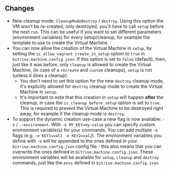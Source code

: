 ## Changes

* New cleanup mode: `CleanupModeDestroy` / `destroy`.
  Using this option the VM won't be re-created, only destroyed, you'll have to
  call `setup` before the next `run`. This can be useful if you want to
  set different parameters (environment variables) for every setup/cleanup,
  for example the template to use to create the Virtual Machine.
* You can now allow the creation of the Virtual Machine in `setup`,
  by setting the `is_allow_vagrant_create_in_setup` option to `true` in `bitrise.machine.config.json`.
  If this option is set to `false` (default), then, just like it was before,
  only `cleanup` is allowed to create the Virtual Machine, (in case of
  a `recreate` and `custom` cleanups), `setup` is not (unless it does a cleanup).
    * You don't need to set this option for the new `destroy` cleanup mode,
      it's explicitly allowed for `destroy` cleanup mode to create the
      Virtual Machine in `setup`.
    * It's important to note that this creation in `setup` will happen **after** the cleanup,
      in case the `is_cleanup_before_setup` option is set to `true`. This is
      required to prevent the Virtual Machine to be destroyed right away,
      for example if the cleanup mode is `destroy`.
* To support the dynamic creation use-case a new flag is now available: `-e` / `--environment`.
  With `-e MY_KEY=my-value` you can specify custom environment variable(s)
  for your commands. You can add multiple `-e` flags (e.g. `-e KEY1=val1 -e KEY2=val2`).
  The environment variables you define with `-e` will be appended to the
  ones defined in your `bitrise.machine.config.json` config file - this
  also means that you can overwrite the ones defined in `bitrise.machine.config.json`.
  These environment variables will be available for `setup`, `cleanup` and `destroy`
  commands, just like the `envs` defined in `bitrise.machine.config.json`.
